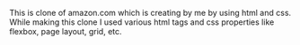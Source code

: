 
This is clone of amazon.com which is creating by me by using html and css. While making this clone I used various html tags and css properties like flexbox, page layout, grid, etc.
